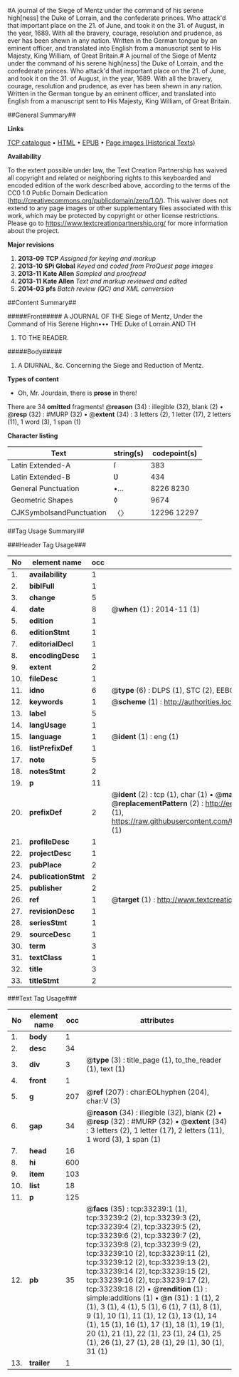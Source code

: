 #A journal of the Siege of Mentz under the command of his serene high[ness] the Duke of Lorrain, and the confederate princes. Who attack'd that important place on the 21. of June, and took it on the 31. of August, in the year, 1689. With all the bravery, courage, resolution and prudence, as ever has been shewn in any nation. Written in the German tongue by an eminent officer, and translated into English from a manuscript sent to His Majesty, King William, of Great Britain.#
A journal of the Siege of Mentz under the command of his serene high[ness] the Duke of Lorrain, and the confederate princes. Who attack'd that important place on the 21. of June, and took it on the 31. of August, in the year, 1689. With all the bravery, courage, resolution and prudence, as ever has been shewn in any nation. Written in the German tongue by an eminent officer, and translated into English from a manuscript sent to His Majesty, King William, of Great Britain.

##General Summary##

**Links**

[TCP catalogue](http://www.ota.ox.ac.uk/tcp/)  • 
[HTML](http://tei.it.ox.ac.uk/tcp/Texts-HTML/free/A46/A46312.html)  • 
[EPUB](http://tei.it.ox.ac.uk/tcp/Texts-EPUB/free/A46/A46312.epub) • 
[Page images (Historical Texts)](https://historicaltexts.jisc.ac.uk/eebo-99828807e)

**Availability**

To the extent possible under law, the Text Creation Partnership has waived all copyright and related or neighboring rights to this keyboarded and encoded edition of the work described above, according to the terms of the CC0 1.0 Public Domain Dedication (http://creativecommons.org/publicdomain/zero/1.0/). This waiver does not extend to any page images or other supplementary files associated with this work, which may be protected by copyright or other license restrictions. Please go to https://www.textcreationpartnership.org/ for more information about the project.

**Major revisions**

1. __2013-09__ __TCP__ *Assigned for keying and markup*
1. __2013-10__ __SPi Global__ *Keyed and coded from ProQuest page images*
1. __2013-11__ __Kate Allen__ *Sampled and proofread*
1. __2013-11__ __Kate Allen__ *Text and markup reviewed and edited*
1. __2014-03__ __pfs__ *Batch review (QC) and XML conversion*

##Content Summary##

#####Front#####
A JOURNAL OF THE Siege of Mentz, Under the Command of His Serene Highn••• THE Duke of Lorrain.AND TH
1. TO THE READER.

#####Body#####

1. A DIURNAL, &c. Concerning the Siege and Reduction of Mentz.

**Types of content**

  * Oh, Mr. Jourdain, there is **prose** in there!

There are 34 **omitted** fragments! 
 @__reason__ (34) : illegible (32), blank (2)  •  @__resp__ (32) : #MURP (32)  •  @__extent__ (34) : 3 letters (2), 1 letter (17), 2 letters (11), 1 word (3), 1 span (1)

**Character listing**


|Text|string(s)|codepoint(s)|
|---|---|---|
|Latin Extended-A|ſ|383|
|Latin Extended-B|Ʋ|434|
|General Punctuation|•…|8226 8230|
|Geometric Shapes|◊|9674|
|CJKSymbolsandPunctuation|〈〉|12296 12297|

##Tag Usage Summary##

###Header Tag Usage###

|No|element name|occ|attributes|
|---|---|---|---|
|1.|__availability__|1||
|2.|__biblFull__|1||
|3.|__change__|5||
|4.|__date__|8| @__when__ (1) : 2014-11 (1)|
|5.|__edition__|1||
|6.|__editionStmt__|1||
|7.|__editorialDecl__|1||
|8.|__encodingDesc__|1||
|9.|__extent__|2||
|10.|__fileDesc__|1||
|11.|__idno__|6| @__type__ (6) : DLPS (1), STC (2), EEBO-CITATION (1), PROQUEST (1), VID (1)|
|12.|__keywords__|1| @__scheme__ (1) : http://authorities.loc.gov/ (1)|
|13.|__label__|5||
|14.|__langUsage__|1||
|15.|__language__|1| @__ident__ (1) : eng (1)|
|16.|__listPrefixDef__|1||
|17.|__note__|5||
|18.|__notesStmt__|2||
|19.|__p__|11||
|20.|__prefixDef__|2| @__ident__ (2) : tcp (1), char (1)  •  @__matchPattern__ (2) : ([0-9\-]+):([0-9IVX]+) (1), (.+) (1)  •  @__replacementPattern__ (2) : http://eebo.chadwyck.com/downloadtiff?vid=$1&page=$2 (1), https://raw.githubusercontent.com/textcreationpartnership/Texts/master/tcpchars.xml#$1 (1)|
|21.|__profileDesc__|1||
|22.|__projectDesc__|1||
|23.|__pubPlace__|2||
|24.|__publicationStmt__|2||
|25.|__publisher__|2||
|26.|__ref__|1| @__target__ (1) : http://www.textcreationpartnership.org/docs/. (1)|
|27.|__revisionDesc__|1||
|28.|__seriesStmt__|1||
|29.|__sourceDesc__|1||
|30.|__term__|3||
|31.|__textClass__|1||
|32.|__title__|3||
|33.|__titleStmt__|2||


###Text Tag Usage###

|No|element name|occ|attributes|
|---|---|---|---|
|1.|__body__|1||
|2.|__desc__|34||
|3.|__div__|3| @__type__ (3) : title_page (1), to_the_reader (1), text (1)|
|4.|__front__|1||
|5.|__g__|207| @__ref__ (207) : char:EOLhyphen (204), char:V (3)|
|6.|__gap__|34| @__reason__ (34) : illegible (32), blank (2)  •  @__resp__ (32) : #MURP (32)  •  @__extent__ (34) : 3 letters (2), 1 letter (17), 2 letters (11), 1 word (3), 1 span (1)|
|7.|__head__|16||
|8.|__hi__|600||
|9.|__item__|103||
|10.|__list__|18||
|11.|__p__|125||
|12.|__pb__|35| @__facs__ (35) : tcp:33239:1 (1), tcp:33239:2 (2), tcp:33239:3 (2), tcp:33239:4 (2), tcp:33239:5 (2), tcp:33239:6 (2), tcp:33239:7 (2), tcp:33239:8 (2), tcp:33239:9 (2), tcp:33239:10 (2), tcp:33239:11 (2), tcp:33239:12 (2), tcp:33239:13 (2), tcp:33239:14 (2), tcp:33239:15 (2), tcp:33239:16 (2), tcp:33239:17 (2), tcp:33239:18 (2)  •  @__rendition__ (1) : simple:additions (1)  •  @__n__ (31) : 1 (1), 2 (1), 3 (1), 4 (1), 5 (1), 6 (1), 7 (1), 8 (1), 9 (1), 10 (1), 11 (1), 12 (1), 13 (1), 14 (1), 15 (1), 16 (1), 17 (1), 18 (1), 19 (1), 20 (1), 21 (1), 22 (1), 23 (1), 24 (1), 25 (1), 26 (1), 27 (1), 28 (1), 29 (1), 30 (1), 31 (1)|
|13.|__trailer__|1||
